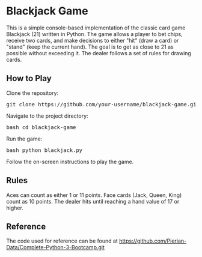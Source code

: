 # Blackjack Game
This is a simple console-based implementation of the classic card game Blackjack (21) written in Python. The game allows a player to bet chips, receive two cards, and make decisions to either "hit" (draw a card) or "stand" (keep the current hand). The goal is to get as close to 21 as possible without exceeding it. The dealer follows a set of rules for drawing cards.

## How to Play
Clone the repository:
<pre>
git clone https://github.com/your-username/blackjack-game.git
</pre>

Navigate to the project directory:
<pre>
bash cd blackjack-game
</pre>

Run the game:
<pre>
bash python blackjack.py
</pre>

Follow the on-screen instructions to play the game.

## Rules
Aces can count as either 1 or 11 points.
Face cards (Jack, Queen, King) count as 10 points.
The dealer hits until reaching a hand value of 17 or higher.

## Reference
The code used for reference can be found at https://github.com/Pierian-Data/Complete-Python-3-Bootcamp.git


